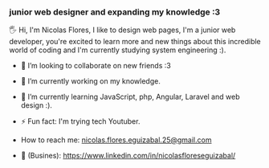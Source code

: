 ### junior web designer and expanding my knowledge :3

🖐 Hi, I'm Nicolas Flores, I like to design web pages, I'm a junior web developer, you're excited to learn more and new things about this incredible world of coding and I'm currently studying system engineering :).

- 👯 I’m looking to collaborate on new friends :3
- 🔭 I’m currently working on my knowledge.
-  🌱 I’m currently learning JavaScript, php, Angular, Laravel and web design :).
-   ⚡ Fun fact: I'm trying tech Youtuber.
-   How to reach me: nicolas.flores.eguizabal.25@gmail.com

- 💼 (Busines): https://www.linkedin.com/in/nicolasfloreseguizabal/
